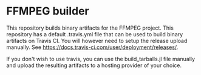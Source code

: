 # FFMPEG builder

This repository builds binary artifacts for the FFMPEG project.
This repository has a default .travis.yml file that can be used to build
binary artifacts on Travis CI. You will however need to setup the release
upload manually. See https://docs.travis-ci.com/user/deployment/releases/.

If you don't wish to use travis, you can use the build_tarballs.jl
file manually and upload the resulting artifacts to a hosting provider
of your choice.
